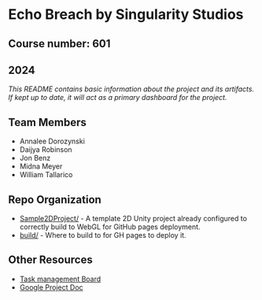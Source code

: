 # **Echo Breach** by Singularity Studios
## Course number: 601
## 2024

_This README contains basic information about the project and its artifacts. If kept up to date, it will act as a primary dashboard for the project._

## Team Members
- Annalee Dorozynski
- Daijya Robinson
- Jon Benz
- Midna Meyer
- William Tallarico

## Repo Organization
- [Sample2DProject/](Sample2DProject/) - A template 2D Unity project already configured to correctly build to WebGL for GitHub pages deployment.
- [build/](build/) - Where to build to for GH pages to deploy it.

## Other Resources
- [Task management Board](https://trello.com/invite/b/66d1ee82d148b6dd4962b991/ATTI3271662cb0cf4b8746776b2530b3ed5847EC3976/game-design-template)
- [Google Project Doc](https://docs.google.com/document/d/1BRZSJY17bVkzMYttxcc2F4zss3bqRwmTX_qmXMcCKwM/edit)
